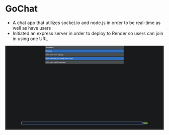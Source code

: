 # GoChat
- A chat app that utilizes socket.io and node.js in order to be real-time as well as have users
- Initiated an express server in order to deploy to Render so users can join in using one URL

![Example](1.png)

